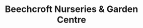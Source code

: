 ---
title: "Beechcroft Nurseries & Garden Centre"
url: /belbroughton/beechcroft-nurseries-und-garden-centre/
shop: Garten-Center
---